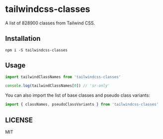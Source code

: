 # tailwindcss-classes

A list of 828900 classes from Tailwind CSS.

## Installation

`npm i -S tailwindcss-classes`

## Usage

```js
import tailwindClassNames from 'tailwindcss-classes'

console.log(tailwindClassNames[0]) // 'sr-only'
```

You can also import the list of base classes and pseudo class variants:

```js
import { classNames, pseudoClassVariants } from 'tailwindcss-classes'
```

## LICENSE

MIT
